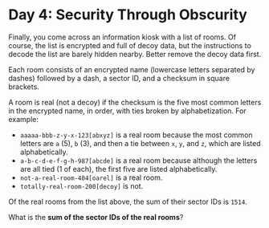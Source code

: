 # Day 4: Security Through Obscurity
Finally, you come across an information kiosk with a list of rooms. Of course, the list is encrypted and full of decoy 
data, but the instructions to decode the list are barely hidden nearby. Better remove the decoy data first.

Each room consists of an encrypted name (lowercase letters separated by dashes) followed by a dash, a sector ID, and a 
checksum in square brackets.

A room is real (not a decoy) if the checksum is the five most common letters in the encrypted name, in order, with ties 
broken by alphabetization. For example:
* `aaaaa-bbb-z-y-x-123[abxyz]` is a real room because the most common letters are `a` (5), `b` (3), and then a tie 
between `x`, `y`, and `z`, which are listed alphabetically.
* `a-b-c-d-e-f-g-h-987[abcde]` is a real room because although the letters are all tied (1 of each), the first five are 
listed alphabetically.
* `not-a-real-room-404[oarel]` is a real room.
* `totally-real-room-200[decoy]` is not.

Of the real rooms from the list above, the sum of their sector IDs is `1514`.

What is the **sum of the sector IDs of the real rooms**?
